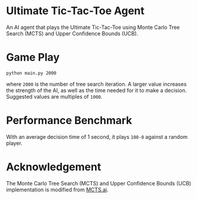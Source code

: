 # Ultimate Tic-Tac-Toe Agent
An AI agent that plays the Ultimate Tic-Tac-Toe using Monte Carlo Tree Search (MCTS) and Upper Confidence Bounds (UCB).

# Game Play

```
python main.py 2000
```

where `2000` is the number of tree search iteration. A larger value increases the strength of the AI, as well as the time needed for it to make a decision. Suggested values are multiples of `1000`.

# Performance Benchmark

With an average decision time of 1 second, it plays `100-0` against a random player.

# Acknowledgement

The Monte Carlo Tree Search (MCTS) and Upper Confidence Bounds (UCB) implementation is modified from [MCTS.ai](http://mcts.ai/code/python.html).
